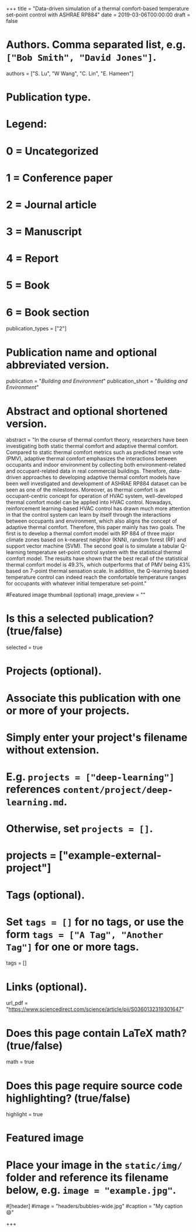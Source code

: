 +++
title = "Data-driven simulation of a thermal comfort-based temperature set-point control with ASHRAE RP884"
date = 2019-03-06T00:00:00
draft = false

# Authors. Comma separated list, e.g. `["Bob Smith", "David Jones"]`.
authors = ["S. Lu", "W Wang", "C. Lin", "E. Hameen"]

# Publication type.
# Legend:
# 0 = Uncategorized
# 1 = Conference paper
# 2 = Journal article
# 3 = Manuscript
# 4 = Report
# 5 = Book
# 6 = Book section
publication_types = ["2"]

# Publication name and optional abbreviated version.
publication = "*Building and Environment*"
publication_short = "*Building and Environment*"

# Abstract and optional shortened version.
abstract = "In the course of thermal comfort theory, researchers have been investigating both static thermal comfort and adaptive thermal comfort. Compared to static thermal comfort metrics such as predicted mean vote (PMV), adaptive thermal comfort emphasizes the interactions between occupants and indoor environment by collecting both environment-related and occupant-related data in real commercial buildings. Therefore, data-driven approaches to developing adaptive thermal comfort models have been well investigated and development of ASHRAE RP884 dataset can be seen as one of the milestones. Moreover, as thermal comfort is an occupant-centric concept for operation of HVAC system, well-developed thermal comfort model can be applied into HVAC control. Nowadays, reinforcement learning-based HVAC control has drawn much more attention in that the control system can learn by itself through the interactions between occupants and environment, which also aligns the concept of adaptive thermal comfort. Therefore, this paper mainly has two goals. The first is to develop a thermal comfort model with RP 884 of three major climate zones based on k-nearest neighbor (KNN), random forest (RF) and support vector machine (SVM). The second goal is to simulate a tabular Q-learning temperature set-point control system with the statistical thermal comfort model. The results have shown that the best recall of the statistical thermal comfort model is 49.3%, which outperforms that of PMV being 43% based on 7-point thermal sensation scale. In addition, the Q-learning based temperature control can indeed reach the comfortable temperature ranges for occupants with whatever initial temperature set-point."

#Featured image thumbnail (optional)
image_preview = ""

# Is this a selected publication? (true/false)
selected = true

# Projects (optional).
#   Associate this publication with one or more of your projects.
#   Simply enter your project's filename without extension.
#   E.g. `projects = ["deep-learning"]` references `content/project/deep-learning.md`.
#   Otherwise, set `projects = []`.
# projects = ["example-external-project"]

# Tags (optional).
#   Set `tags = []` for no tags, or use the form `tags = ["A Tag", "Another Tag"]` for one or more tags.
tags = []

# Links (optional).
url_pdf = "https://www.sciencedirect.com/science/article/pii/S0360132319301647"

# Does this page contain LaTeX math? (true/false)
math = true

# Does this page require source code highlighting? (true/false)
highlight = true

# Featured image
# Place your image in the `static/img/` folder and reference its filename below, e.g. `image = "example.jpg"`.
#[header]
#image = "headers/bubbles-wide.jpg"
#caption = "My caption :smile:"

+++
